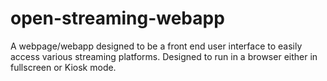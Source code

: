 # open-streaming-webapp
A webpage/webapp designed to be a front end user interface to easily access various streaming platforms.  Designed to run in a browser either in fullscreen or Kiosk mode.
